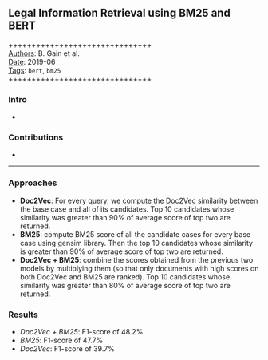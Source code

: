## Legal Information Retrieval using BM25 and BERT

+++++++++++++++++++++++++++++++  
<ins>Authors</ins>: B. Gain et al.  
<ins>Date</ins>: 2019-06  
<ins>Tags</ins>: `bert`, `bm25`  
+++++++++++++++++++++++++++++++  


### Intro

- 


### Contributions

- 

***

### Approaches

- **Doc2Vec**: For every query, we compute the Doc2Vec similarity between the base case and all of its candidates. Top 10 candidates whose similarity was greater than 90% of average score of top two are returned.
- **BM25**: compute BM25 score of all the candidate cases for every base case using gensim library. Then the top 10 candidates whose similarity is greater than 90% of average score of top two are returned.
- **Doc2Vec + BM25**: combine the scores obtained from the previous two models by multiplying them (so that only documents with high scores on both Doc2Vec and BM25 are ranked). Top 10 candidates whose similarity was greater than 80% of average score of top two are returned.

### Results

- *Doc2Vec + BM25*: F1-score of 48.2%
- *BM25*: F1-score of 47.7%
- *Doc2Vec*: F1-score of 39.7%
